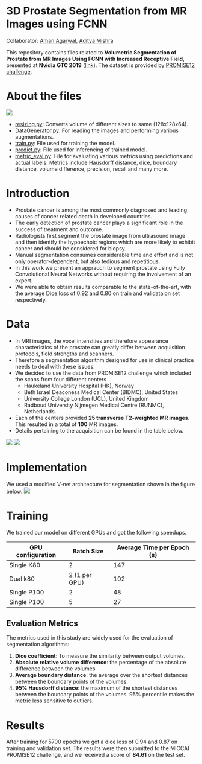 # 3D Prostate Segmentation from MR Images using FCNN
Collaborator: [Aman Agarwal](https://amanbasu.github.io), [Aditya Mishra](https://aditya985.github.io)

This repository contains files related to **Volumetric Segmentation of Prostate from MR
Images Using FCNN with Increased Receptive Field**, presented at **Nvidia GTC 2019** ([link](https://github.com/amanbasu/3d-prostate-segmentation/blob/master/images/Deep%20Learning%20Research_20_P9190_Aman_Agarwal_1920x1607.png)). The dataset is provided by [PROMISE12 challenge](https://promise12.grand-challenge.org).

# About the files

<img src="https://img.shields.io/badge/version-tensorflow==1.10.0-green?logo=tensorflow"/>

- [resizing.py](https://github.com/amanbasu/3d-prostate-segmentation/blob/master/resizing.py): Converts volume of different sizes to same (128x128x64).
- [DataGenerator.py](https://github.com/amanbasu/3d-prostate-segmentation/blob/master/DataGenerator.py): For reading the images and performing various augmentations.
- [train.py](https://github.com/amanbasu/3d-prostate-segmentation/blob/master/train.py): File used for training the model.
- [predict.py](https://github.com/amanbasu/3d-prostate-segmentation/blob/master/predict.py): File used for inferencing of trained model.
- [metric_eval.py](https://github.com/amanbasu/3d-prostate-segmentation/blob/master/metric_eval.py): File for evaluating various metrics using predictions and actual labels. Metrics include Hausdorff distance, dice, boundary distance, volume difference, precision, recall and many more.

# Introduction

- Prostate cancer is among the most commonly diagnosed and leading causes of cancer related death in developed countries.
- The early detection of prostate cancer plays a significant role in the success of treatment and outcome.
- Radiologists first segment the prostate image from ultrasound image and then identify the hypoechoic regions which are more likely to exhibit cancer and should be considered for biopsy.
- Manual segmentation consumes considerable time and effort and is not only operator-dependent, but also tedious and repetitious.
- In this work we present an appraoch to segment prostate using Fully Convolutional Neural Networks without requiring the involvement of an expert.
- We were able to obtain results comparable to the state-of-the-art, with the average Dice loss of 0.92 and 0.80 on train and validataion set respectively.

# Data

- In MRI images, the voxel intensities and therefore appearance characteristics of the prostate can greatly differ between acquisition protocols, field strengths and scanners.
- Therefore a segmentation algorithm designed for use in clinical practice needs to deal with these issues.
- We decided to use the data from PROMISE12 challenge which included the scans from four different centers 
    - Haukeland University Hospital (HK), Norway
    - Beth Israel Deaconess Medical Center (BIDMC), United States
    - University College London (UCL), United Kingdom
    - Radboud University Nijmegen Medical Centre (RUNMC), Netherlands. 
- Each of the centers provided <b>25 transverse T2-weighted MR images</b>. This resulted in a total of <b>100</b> MR images. 
- Details pertaining to the acquisition can be found in the table below.

![](images/data_info.png)
![](images/data_demo.png)

# Implementation

We used a modified V-net architecture for segmentation shown in the figure below.
![](images/model_detail.jpg)

# Training
We trained our model on different GPUs and got the following speedups.

| GPU configuration | Batch Size    | Average Time per Epoch (s) |
| ----------------- | ------------- | -------------------------- |
| Single K80        | 2             | 147                        |
| Dual k80          | 2 (1 per GPU) | 102                        |
| Single P100       | 2             | 48                         |
| Single P100       | 5             | 27                         |

## Evaluation Metrics

The metrics used in this study are widely used for the evaluation of segmentation algorithms:
1. <b>Dice coefficient</b>: To measure the similarity between output volumes.
2. <b>Absolute relative volume difference</b>: the percentage of the absolute difference between the volumes.
3. <b>Average boundary distance</b>: the average over the shortest distances between the boundary points of the volumes.
4. <b>95% Hausdorff distance</b>: the maximum of the shortest distances between the boundary points of the volumes. 95% percentile makes the metric less sensitive to outliers.

# Results

After training for 5700 epochs we got a dice loss of 0.94 and 0.87 on training and validation set. The results were then submitted to the MICCAI PROMISE12 challenge, and we received a score of <b>84.61</b> on the test set.

